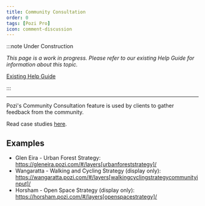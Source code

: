 ```yaml
---
title: Community Consultation
order: 0
tags: [Pozi Pro]
icon: comment-discussion
---
```


:::note Under Construction

*This page is a work in progress. Please refer to our existing Help Guide for information about this topic.*

[Existing Help Guide](https://help.pozi.com/search?query=community+consultation)

:::

---

Pozi's Community Consultation feature is used by clients to gather feedback from the community.

Read case studies [here](/tags/community-consultation).

## Examples

* Glen Eira - Urban Forest Strategy: https://gleneira.pozi.com/#/layers[urbanforeststrategy]/
* Wangaratta - Walking and Cycling Strategy (display only): https://wangaratta.pozi.com/#/layers[walkingcyclingstrategycommunityinput]/
* Horsham - Open Space Strategy (display only): https://horsham.pozi.com/#/layers[openspacestrategy]/
